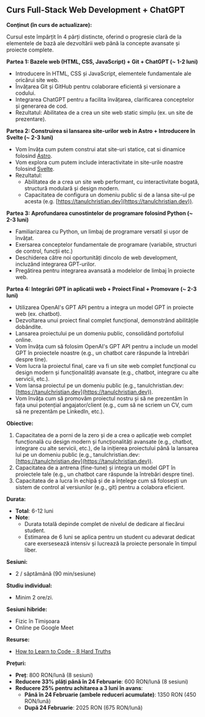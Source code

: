 ## Curs Full-Stack Web Development + ChatGPT

**Conținut (în curs de actualizare):**

Cursul este împărțit în 4 părți distincte, oferind o progresie clară de la elementele de bază ale dezvoltării web până la concepte avansate și proiecte complete.

**Partea 1: Bazele web (HTML, CSS, JavaScript) + Git + ChatGPT (~ 1-2 luni)**

- Introducere în HTML, CSS și JavaScript, elementele fundamentale ale oricărui site web.
- Învățarea Git și GitHub pentru colaborare eficientă și versionare a codului.
- Integrarea ChatGPT pentru a facilita învățarea, clarificarea conceptelor și generarea de cod.
- Rezultatul: Abilitatea de a crea un site web static simplu (ex. un site de prezentare).

**Partea 2: Construirea si lansarea site-urilor web in Astro + Introducere în Svelte (~ 2-3 luni)**

- Vom învăța cum putem construi atat site-uri statice, cat si dinamice folosind [Astro](https://www.youtube.com/watch?v=dsTXcSeAZq8).
- Vom explora cum putem include interactivitate in site-urile noastre folosind [Svelte](https://www.youtube.com/watch?v=rv3Yq-B8qp4).
- Rezultatul:
  - Abilitatea de a crea un site web performant, cu interactivitate bogată, structură modulară și design modern.
  - Capacitatea de configura un domeniu public si de a lansa site-ul pe acesta (e.g. [https://tanulchristian.dev](https://tanulchristian.dev)).

**Partea 3: Aprofundarea cunostintelor de programare folosind Python (~ 2-3 luni)**

- Familiarizarea cu Python, un limbaj de programare versatil și ușor de învățat.
- Exersarea conceptelor fundamentale de programare (variabile, structuri de control, funcții etc.)
- Deschiderea către noi oportunități dincolo de web development, incluzând integrarea GPT-urilor.
- Pregătirea pentru integrarea avansată a modelelor de limbaj în proiecte web.

**Partea 4: Integrări GPT in aplicatii web + Proiect Final + Promovare (~ 2-3 luni)**

- Utilizarea OpenAI's GPT API pentru a integra un model GPT in proiecte web (ex. chatbot).
- Dezvoltarea unui proiect final complet funcțional, demonstrând abilitățile dobândite.
- Lansarea proiectului pe un domeniu public, consolidând portofoliul online.
- Vom învăța cum să folosim OpenAI's GPT API pentru a include un model GPT în proiectele noastre (e.g., un chatbot care răspunde la întrebări despre tine).
- Vom lucra la proiectul final, care va fi un site web complet funcțional cu design modern și funcționalități avansate (e.g., chatbot, integrare cu alte servicii, etc.).
- Vom lansa proiectul pe un domeniu public (e.g., tanulchristian.dev: [https://tanulchristian.dev](https://tanulchristian.dev)).
- Vom învăța cum să promovăm proiectul nostru și să ne prezentăm în fața unui potențial angajator/client (e.g., cum să ne scriem un CV, cum să ne prezentăm pe LinkedIn, etc.).

**Obiective:**

1. Capacitatea de a porni de la zero și de a crea o aplicație web complet funcțională cu design modern și funcționalități avansate (e.g., chatbot, integrare cu alte servicii, etc.), de la inițierea proiectului până la lansarea lui pe un domeniu public (e.g., tanulchristian.dev: [https://tanulchristian.dev](https://tanulchristian.dev)).
2. Capacitatea de a antrena (fine-tune) și integra un model GPT în proiectele tale (e.g., un chatbot care răspunde la întrebări despre tine).
3. Capacitatea de a lucra în echipă și de a înțelege cum să folosești un sistem de control al versiunilor (e.g., git) pentru a colabora eficient.

**Durata:**

- **Total**: 6-12 luni
- **Note**:
  - Durata totală depinde complet de nivelul de dedicare al fiecărui student.
  - Estimarea de 6 luni se aplica pentru un student cu adevarat dedicat care exersesează intensiv și lucrează la proiecte personale în timpul liber.

**Sesiuni:**

- 2 / săptămână (90 min/sesiune)

**Studiu individual:**

- Minim 2 ore/zi.

**Sesiuni hibride:**

- Fizic în Timișoara
- Online pe Google Meet

**Resurse:**

- [How to Learn to Code - 8 Hard Truths](https://www.youtube.com/watch?v=NtfbWkxJTHw)

**Prețuri:**

- **Preț**: 800 RON/lună (8 sesiuni)
- **Reducere 33% plăți până în 24 Februarie**: 600 RON/lună (8 sesiuni)
- **Reducere 25% pentru achitarea a 3 luni în avans**:
  - **Până în 24 Februarie (ambele reduceri acumulate)**: 1350 RON (450 RON/lună)
  - **După 24 Februarie**: 2025 RON (675 RON/lună)
